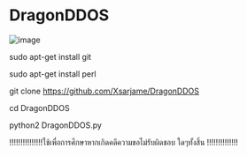 # DragonDDOS

![image](https://user-images.githubusercontent.com/96361084/154791166-ffedb428-6d98-4e52-87a7-ca958cbc5bff.png)

sudo apt-get install git

sudo apt-get install perl

git clone https://github.com/Xsarjame/DragonDDOS

cd DragonDDOS

python2 DragonDDOS.py

!!!!!!!!!!!!!!!ใช้เพื่อการศึกษาหากเกิดคดีความขอไม่รับผิดชอบ ใดๆทั้งสิ้น !!!!!!!!!!!!!!

